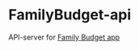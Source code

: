 # FamilyBudget-api
API-server for [Family Budget app](https://github.com/dima7a14/FamilyBudget-client) 
